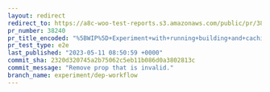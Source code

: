 ```yaml
---
layout: redirect
redirect_to: https://a8c-woo-test-reports.s3.amazonaws.com/public/pr/38240/e2e/index.html
pr_number: 38240
pr_title_encoded: "%5BWIP%5D+Experiment+with+running+building+and+caching+before+running+follow+up+CI+checks"
pr_test_type: e2e
last_published: "2023-05-11 08:50:59 +0000"
commit_sha: 2320d320745a2b75062c5eb11b086d0a3802813c
commit_message: "Remove prop that is invalid."
branch_name: experiment/dep-workflow
---
```

